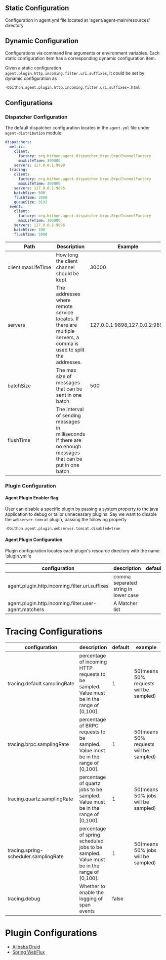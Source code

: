 
## Static Configuration

Configuration in agent.yml file located at 'agent/agent-main/resources' directory

## Dynamic Configuration

Configurations via command line arguments or environment variables. 
Each static configuration item has a corresponding dynamic configuration item.

Given a static configuration `agent.plugin.http.incoming.filter.uri.suffixes`, it could be set by dynamic configuration as

```bash
-Dbithon.agent.plugin.http.incoming.filter.uri.suffixes=.html
```

## Configurations

### Dispatcher Configuration

The default dispatcher configuration locates in the `agent.yml` file under `agent-distribution` module.

```yaml
dispatchers:
  metric:
    client:
      factory: org.bithon.agent.dispatcher.brpc.BrpcChannelFactory
      maxLifeTime: 300000
    servers: 127.0.0.1:9898
  tracing:
    client:
      factory: org.bithon.agent.dispatcher.brpc.BrpcChannelFactory
      maxLifeTime: 300000
    servers: 127.0.0.1:9895
    batchSize: 500
    flushTime: 3000
    queueSize: 8192
  event:
    client:
      factory: org.bithon.agent.dispatcher.brpc.BrpcChannelFactory
      maxLifeTime: 300000
    servers: 127.0.0.1:9896
    batchSize: 100
    flushTime: 5000
```

| Path               | Description                                                                                                        | Example                       | 
|--------------------|--------------------------------------------------------------------------------------------------------------------|-------------------------------|
| client.maxLifeTime | How long the client channel should be kept.                                                                        | 30000                         |
| servers            | The addresses where remote service locates. If there are multiple servers, a comma is used to split the addresses. | 127.0.0.1:9898,127.0.0.2:9898 |
| batchSize          | The max size of messages that can be sent in one batch.                                                            | 500                           |
| flushTime          | The interval of sending messages in milliseconds if there are no enough messages that can be put in one batch.     |

### Plugin Configuration

#### Agent Plugin Enabler flag
User can disable a specific plugin by passing a system property to the java application to debug or tailor unnecessary plugins. 
Say we want to disable the `webserver-tomcat` plugin, passing the following property

```bash
-Dbithon.agent.plugin.webserver.tomcat.disabled=true
```

#### Agent Plugin Configuration

Plugin configuration locates each plugin's resource directory with the name 'plugin.yml'q

| configuration                                         | description                          | default | example     |
|-------------------------------------------------------|--------------------------------------|---------|-------------|
| agent.plugin.http.incoming.filter.uri.suffixes        | comma separated string in lower case |         | .html,.json |
| agent.plugin.http.incoming.filter.user-agent.matchers | A Matcher list                       |         |             |

# Tracing Configurations

| configuration                         | description                                                                                     | default | example                                |
|---------------------------------------|-------------------------------------------------------------------------------------------------|---------|----------------------------------------|
| tracing.default.samplingRate          | percentage of incoming HTTP requests to be sampled. <br/>Value must be in the range of [0,100]. | 1       | 50(means 50% requests will be sampled) |
| tracing.brpc.samplingRate             | percentage of BRPC requests to be sampled. <br/>Value must be in the range of [0,100].          | 1       | 50(means 50% requests will be sampled) |
| tracing.quartz.samplingRate           | percentage of quartz jobs to be sampled. <br/>Value must be in the range of [0,100].            | 1       | 50(means 50% jobs will be sampled)     |
| tracing.spring-scheduler.samplingRate | percentage of spring scheduled jobs to be sampled. <br/>Value must be in the range of [0,100].  | 1       | 50(means 50% jobs will be sampled)     |
| tracing.debug                         | Whether to enable the logging of span events                                                    | false   |                                        |


# Plugin Configurations

- [Alibaba Druid](agent-plugin/alibaba-druid.md)
- [Spring WebFlux](agent-plugin/spring-webflux.md)